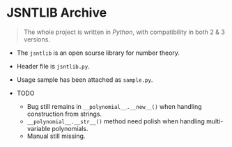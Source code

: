 # JSNTLIB Archive



> The whole project is written in *Python*, with compatibility in both 2 & 3 versions.



* The `jsntlib` is an open sourse library for number theory.
* Header file is `jsntlib.py`.
* Usage sample has been attached as `sample.py`.
* TODO


  * Bug still remains in `__polynomial__.__new__()` when handling construction from strings.
  * `__polynomial__.__str__()` method need polish when handling multi-variable polynomials.
  * Manual still missing.